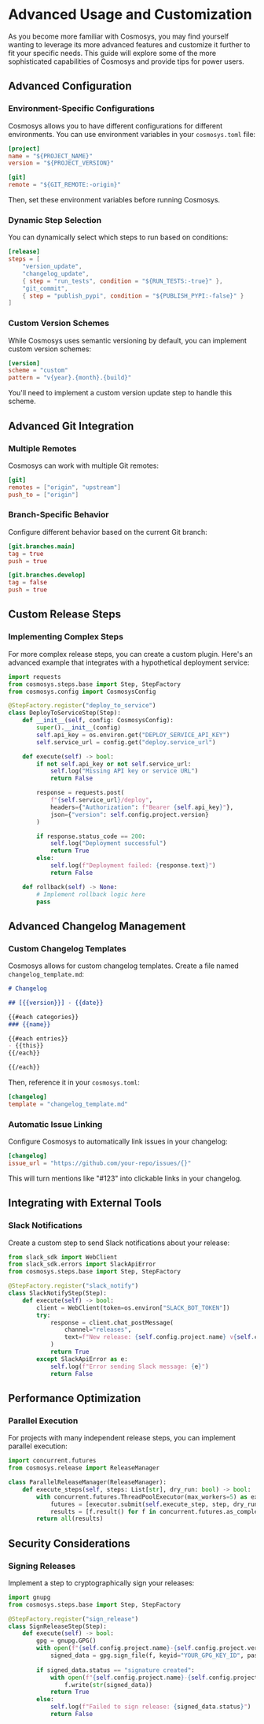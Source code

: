 # Advanced Usage and Customization

As you become more familiar with Cosmosys, you may find yourself wanting to leverage its more advanced features and customize it further to fit your specific needs. This guide will explore some of the more sophisticated capabilities of Cosmosys and provide tips for power users.

## Advanced Configuration

### Environment-Specific Configurations

Cosmosys allows you to have different configurations for different environments. You can use environment variables in your `cosmosys.toml` file:

```toml
[project]
name = "${PROJECT_NAME}"
version = "${PROJECT_VERSION}"

[git]
remote = "${GIT_REMOTE:-origin}"
```

Then, set these environment variables before running Cosmosys.

### Dynamic Step Selection

You can dynamically select which steps to run based on conditions:

```toml
[release]
steps = [
    "version_update",
    "changelog_update",
    { step = "run_tests", condition = "${RUN_TESTS:-true}" },
    "git_commit",
    { step = "publish_pypi", condition = "${PUBLISH_PYPI:-false}" }
]
```

### Custom Version Schemes

While Cosmosys uses semantic versioning by default, you can implement custom version schemes:

```toml
[version]
scheme = "custom"
pattern = "v{year}.{month}.{build}"
```

You'll need to implement a custom version update step to handle this scheme.

## Advanced Git Integration

### Multiple Remotes

Cosmosys can work with multiple Git remotes:

```toml
[git]
remotes = ["origin", "upstream"]
push_to = ["origin"]
```

### Branch-Specific Behavior

Configure different behavior based on the current Git branch:

```toml
[git.branches.main]
tag = true
push = true

[git.branches.develop]
tag = false
push = true
```

## Custom Release Steps

### Implementing Complex Steps

For more complex release steps, you can create a custom plugin. Here's an advanced example that integrates with a hypothetical deployment service:

```python
import requests
from cosmosys.steps.base import Step, StepFactory
from cosmosys.config import CosmosysConfig

@StepFactory.register("deploy_to_service")
class DeployToServiceStep(Step):
    def __init__(self, config: CosmosysConfig):
        super().__init__(config)
        self.api_key = os.environ.get("DEPLOY_SERVICE_API_KEY")
        self.service_url = config.get("deploy.service_url")

    def execute(self) -> bool:
        if not self.api_key or not self.service_url:
            self.log("Missing API key or service URL")
            return False

        response = requests.post(
            f"{self.service_url}/deploy",
            headers={"Authorization": f"Bearer {self.api_key}"},
            json={"version": self.config.project.version}
        )

        if response.status_code == 200:
            self.log("Deployment successful")
            return True
        else:
            self.log(f"Deployment failed: {response.text}")
            return False

    def rollback(self) -> None:
        # Implement rollback logic here
        pass
```

## Advanced Changelog Management

### Custom Changelog Templates

Cosmosys allows for custom changelog templates. Create a file named `changelog_template.md`:

```markdown
# Changelog

## [{{version}}] - {{date}}

{{#each categories}}
### {{name}}

{{#each entries}}
- {{this}}
{{/each}}

{{/each}}
```

Then, reference it in your `cosmosys.toml`:

```toml
[changelog]
template = "changelog_template.md"
```

### Automatic Issue Linking

Configure Cosmosys to automatically link issues in your changelog:

```toml
[changelog]
issue_url = "https://github.com/your-repo/issues/{}"
```

This will turn mentions like "#123" into clickable links in your changelog.

## Integrating with External Tools

### Slack Notifications

Create a custom step to send Slack notifications about your release:

```python
from slack_sdk import WebClient
from slack_sdk.errors import SlackApiError
from cosmosys.steps.base import Step, StepFactory

@StepFactory.register("slack_notify")
class SlackNotifyStep(Step):
    def execute(self) -> bool:
        client = WebClient(token=os.environ["SLACK_BOT_TOKEN"])
        try:
            response = client.chat_postMessage(
                channel="releases",
                text=f"New release: {self.config.project.name} v{self.config.project.version} is now available!"
            )
            return True
        except SlackApiError as e:
            self.log(f"Error sending Slack message: {e}")
            return False
```

## Performance Optimization

### Parallel Execution

For projects with many independent release steps, you can implement parallel execution:

```python
import concurrent.futures
from cosmosys.release import ReleaseManager

class ParallelReleaseManager(ReleaseManager):
    def execute_steps(self, steps: List[str], dry_run: bool) -> bool:
        with concurrent.futures.ThreadPoolExecutor(max_workers=5) as executor:
            futures = [executor.submit(self.execute_step, step, dry_run) for step in steps]
            results = [f.result() for f in concurrent.futures.as_completed(futures)]
        return all(results)
```

## Security Considerations

### Signing Releases

Implement a step to cryptographically sign your releases:

```python
import gnupg
from cosmosys.steps.base import Step, StepFactory

@StepFactory.register("sign_release")
class SignReleaseStep(Step):
    def execute(self) -> bool:
        gpg = gnupg.GPG()
        with open(f"{self.config.project.name}-{self.config.project.version}.tar.gz", "rb") as f:
            signed_data = gpg.sign_file(f, keyid="YOUR_GPG_KEY_ID", passphrase="YOUR_PASSPHRASE")
        
        if signed_data.status == "signature created":
            with open(f"{self.config.project.name}-{self.config.project.version}.tar.gz.asc", "w") as f:
                f.write(str(signed_data))
            return True
        else:
            self.log(f"Failed to sign release: {signed_data.status}")
            return False
```
